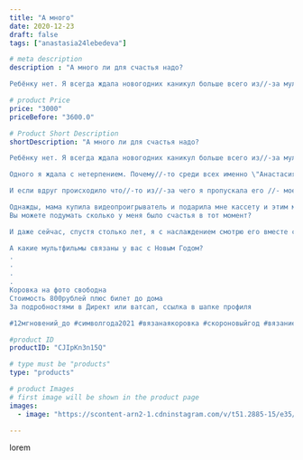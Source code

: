 ```yaml
---
title: "А много"
date: 2020-12-23
draft: false
tags: ["anastasia24lebedeva"]

# meta description
description : "А много ли для счастья надо?

Ребёнку нет. Я всегда ждала новогодних каникул больше всего из//-за мультиков. Можно было валяться перед телевизором, чистить Манд"

# product Price
price: "3000"
priceBefore: "3600.0"

# Product Short Description
shortDescription: "А много ли для счастья надо?

Ребёнку нет. Я всегда ждала новогодних каникул больше всего из//-за мультиков. Можно было валяться перед телевизором, чистить Мандарины и смотреть мультфильмы....

Одного я ждала с нетерпением. Почему//-то среди всех именно \"Анастасия\" была для меня самым новогодним и долгожданным мультфильмом.

И если вдруг происходило что//-то из//-за чего я пропускала его //- моему горю не было конца.

Однажды, мама купила видеопроигрыватель и подарила мне кассету и этим мультфильмом.
Вы можете подумать сколько у меня было счастья в тот момент?

И даже сейчас, спустя столько лет, я с наслаждением смотрю его вместе с дочкой.

А какие мультфильмы связаны у вас с Новым Годом?
.
.
.
.
Коровка на фото свободна
Стоимость 800рублей плюс билет до дома
За подробностями в Директ или ватсап, ссылка в шапке профиля 

#12мгновений_до #символгода2021 #вязанаякоровка #скороновыйгод #вязаниекрючком #игрушкикрючком #подаркиновыйгод #игрушкикрючком #минеральныеводы #минводылайф #плюшики #handmade #grad_masterov #alisa4toys #present #toysphotography #toys"

#product ID
productID: "CJIpKn3n15Q"

# type must be "products"
type: "products"

# product Images
# first image will be shown in the product page
images:
  - image: "https://scontent-arn2-1.cdninstagram.com/v/t51.2885-15/e35/132206365_3322125091232164_4812290786603397673_n.jpg?se=7&tp=1&_nc_ht=scontent-arn2-1.cdninstagram.com&_nc_cat=104&_nc_ohc=8TGs_3cZhEcAX8h7O06&ccb=7-4&oh=2d6b89e7157a37e4c783007418e00ec7&oe=60821F49&ig_cache_key=MjQ3MDQwNTQ0NTUyMzU2MjA2NA%3D%3D.2-ccb7-4"

---
```

lorem
